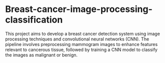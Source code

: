 # Breast-cancer-image-processing-classification
This project aims to develop a breast cancer detection system using image processing techniques and convolutional neural networks (CNN). The pipeline involves preprocessing mammogram images to enhance features relevant to cancerous tissue, followed by training a CNN model to classify the images as malignant or benign.

